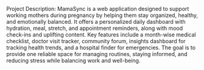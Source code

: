 Project Description: 
MamaSync is a web application designed to support working mothers during pregnancy by helping them stay organized, healthy, and emotionally balanced. It offers a personalized daily dashboard with hydration, meal, stretch, and appointment reminders, along with mood check-ins and uplifting content. Key features include a month-wise medical checklist, doctor visit tracker, community forum, insights dashboard for tracking health trends, and a hospital finder for emergencies. The goal is to provide one reliable space for managing routines, staying informed, and reducing stress while balancing work and well-being.

